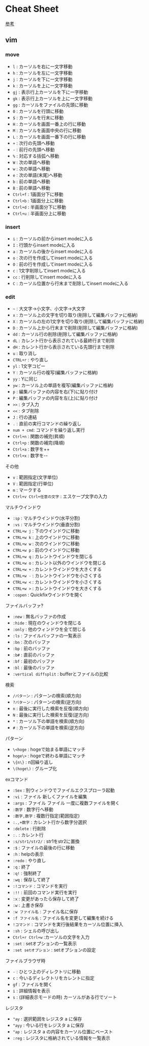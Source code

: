 # Cheat Sheet
[参考](http://seesaawiki.jp/w/yoynizi9691/d/vim%a4%ce%bb%c8%a4%a4%ca%fd)

## vim

### move

- `l`      : カーソルを右に一文字移動
- `h`      : カーソルを左に一文字移動
- `j`      : カーソルを下に一文字移動
- `k`      : カーソルを上に一文字移動
- `gj`     : 表示行上カーソルを下に一字移動
- `gk`     : 表示行上カーソルを上に一文字移動
- `gg`     : カーソルをファイルの先頭に移動
- `0`      : カーソルを行頭に移動
- `$`      : カーソルを行末に移動
- `H`      : カーソルを画面一番上の行に移動
- `M`      : カーソルを画面中央の行に移動
- `L`      : カーソルを画面一番下の行に移動
- `+`      : 次行の先頭へ移動
- `-`      : 前行の先頭へ移動
- `%`      : 対応する括弧へ移動
- `W`      : 次の単語へ移動
- `w`      : 次の単語へ移動
- `e`      : 次の単語(末尾)へ移動
- `b`      : 前の単語へ移動
- `B`      : 前の単語へ移動
- `Ctrl+f` : 1画面分下に移動
- `Ctrl+b` : 1画面分上に移動
- `Ctrl+d` : 半画面分下に移動
- `Ctrl+u` : 半画面分上に移動

### insert

- `i`      : カーソルの前からinsert modeに入る
- `I`      : 行頭からinsert modeに入る
- `a`      : カーソルの後からinsert modeに入る
- `o`      : 次の行を作成してinsert modeに入る
- `O`      : 前の行を作成してinsert modeに入る
- `c`      : 1文字削除してinsert modeに入る
- `cc`     : 行削除してinsert modeに入る
- `C`      : カーソル位置から行末まで削除してinsert modeに入る

### edit
- `~`      : 大文字→小文字、小文字→大文字
- `x`      : カーソル上の文字を切り取り(削除して編集バッファに格納)
- `X`      : カーソルの左の1文字を切り取り(削除して編集バッファに格納)
- `D`      : カーソル上から行末まで削除(削除して編集バッファに格納)
- `dd`     : カーソル行の削除(削除して編集バッファに格納)
- `dL`     : カレント行から表示されている最終行まで削除
- `dH`     : カレント行から表示されている先頭行まで削除
- `u`      : 取り消し
- `CTRL+r` : やり直し
- `yl`     : 1文字コピー
- `Y`      : カーソル行の複写(編集バッファに格納)
- `yy`     : Yに同じ
- `yw`     : カーソル上の単語を複写(編集バッファに格納)
- `p`      : 編集バッファの内容を右(下)に貼り付け
- `P`      : 編集バッファの内容を左(上)に貼り付け
- `>>`     : タブ入力
- `<<`     : タブ削除
- `J`      : 行の連結
- `.`      : 直前の実行コマンドの繰り返し
- `num + cmd`: コマンドを繰り返し実行
- `Ctrl+n` : 関数の補完(昇順)
- `Ctrl+p` : 関数の補完(降順)
- `Ctrl+a` : 数字を++
- `Ctrl+x` : 数字を--

その他
- `v`  : 範囲指定(文字単位)
- `V`  : 範囲指定(行単位)
- `m`  : マークする
- `Ctrl+v Ctrl+任意の文字` : エスケープ文字の入力

マルチウインドウ
- `:sp`      : マルチウインドウ(水平分割)
- `:vs`      : マルチウインドウ(垂直分割)
- `CTRL+w j` : 下のウインドウに移動
- `CTRL+w k` : 上のウインドウに移動
- `CTRL+w w` : 次のウインドウに移動
- `CTRL+w p` : 前のウインドウに移動
- `CTRL+w q` : カレントウインドウを閉じる
- `CTRL+w o` : カレント以外のウインドウを閉じる
- `CTRL+w +` : カレントウインドウを大きくする
- `CTRL+w -` : カレントウインドウを小さくする
- `CTRL+w <` : カレントウインドウを小さくする
- `CTRL+w >` : カレントウインドウを大きくする
- `:copen`   : Quickfixウインドウを開く

ファイルバッファ?
- `:new`  : 無名バッファの作成
- `:hide` : 現在のウィンドウを閉じる
- `:only` : 他のウィンドウを全て閉じる
- `:ls`   : ファイルバッファの一覧表示
- `:bn`   : 次のバッファ
- `:bp`   : 前のバッファ
- `:b#`   : 直前のバッファ
- `:bf`   : 最初のバッファ
- `:bl`   : 最後のバッファ
- `:vertical diffsplit` : bufferとファイルの比較

検索
- `/パターン` : パターンの検索(順方向)
- `?パターン` : パターンの検索(逆方向)
- `n` : 最後に実行した検索を反復(順方向)
- `N` : 最後に実行した検索を反復(逆方向)
- `*` : カーソル下の単語を検索(順方向)
- `#` : カーソル下の単語を検索(逆方向)

パターン
- `\<hoge`   : hogeで始まる単語にマッチ
- `hoge\>`   : hogeで終わる単語にマッチ
- `\{n\}`    : n回繰り返し
- `\(hoge\)` : グループ化

exコマンド
- `:Sex`          : 別ウィンドウでファイルエクスプローラ起動
- `:vi`           : ファイル	新しくファイルを編集
- `:args`         : ファイル ファイル	一度に複数ファイルを開く
- `:数字`         : 数字行へ移動
- `:数字,数字`    : 複数行指定(範囲指定)
- `:.,+数字`      : カレント行から数字分選択
- `:delete`       : 行削除
- `:.`            : カレント行
- `:s/str1/str2/` : str1をstr2に置換
- `:$`            : ファイルの最後の行に移動
- `:h`            : helpの表示
- `:redo`         : やり直し
- `:q`            : 終了
- `:q!`           : 強制終了
- `:wq`           : 保存して終了
- `:!コマンド`    : コマンドを実行
- `:!!`           : 前回のコマンド実行を実行
- `:x`            : 変更があったら保存して終了
- `:w`            : 上書き保存
- `:w ファイル名` : ファイル名に保存
- `:f ファイル名` : ファイル名を変更して編集を続ける
- `!コマンド`     : コマンドを実行後結果をカーソル位置に挿入
- `:sh`           : シェルの呼び出し
- `Ctrl+r Ctrl+w` :カーソルの文字を入力
- `:set`          : setオプションの一覧表示
- `:set setオプション` : setオプションの設定

ファイルブラウザ時
- `-`  : ひとつ上のディレクトリに移動
- `c`  : 今いるディレクトリをカレントに指定
- `gf`  : ファイルを開く
- `i`  : 詳細情報を表示
- `s`  : (詳細表示モードの時) カーソルがある行でソート

レジスタ
- `"ay`  : 選択範囲をレジスタ a に保存
- `"ayy`  : 今いる行をレジスタ a に保存
- `"ap`  : レジスタ a の内容をカーソル位置にペースト
- `:reg`  : レジスタに格納されている情報を一覧表示
